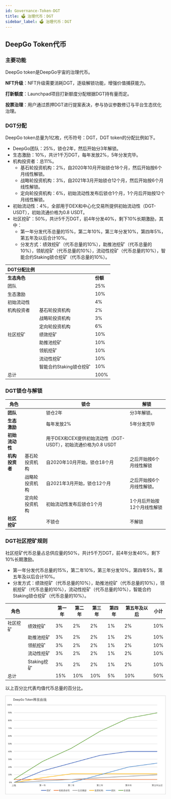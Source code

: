 ```yaml
---
id: Governance-Token-DGT
title: 🗳 治理代币：DGT
sidebar_label: 🗳 治理代币：DGT
---
```


## DeepGo Token代币
### 主要功能
DeepGo token是DeepGo宇宙的治理代币。

**NFT升级**：NFT升级需要消耗DGT，逐级解锁功能，增强价值捕获能力。

**打新额度**：Launchpad项目打新额度分配根据DGT持有量而定。

**投票治理**：⽤户通过质押DGT进⾏提案表决，参与协议参数修订与平台⽣态优化治理。
### DGT分配
DeepGo token总量为1亿枚，代币符号：DGT，DGT token的分配比例如下。
- DeepGo团队：25%，锁仓2年，然后开始分3年解锁。
- 生态激励：10%，共计1千万DGT，每年发放2%，5年分发完毕。
- 机构投资者：总11%。
   - 基石轮投资机构：2%，自2020年10月开始锁仓18个月，然后开始按6个月线性解锁。
   - 战略轮投资机构：3%，自2021年3月开始锁仓12个月，然后开始按6个月线性解锁。
   - 定向轮投资机构：6%，初始流动性发布后锁仓1个月，1个月后开始按12个月线性解锁。
- 初始流动性：4%，全部用于DEX和中心化交易所提供初始流动性（DGT-USDT），初始流通价格为0.8 USDT。
- 社区挖矿：50%，共计5千万DGT，前4年分发40%，剩下10%长期激励，其中：
   - 第一年分发代币总量的15%，第二年10%，第三年分发10%，第四年5%，第五年及以后合计10%。
   - 分发方式：绩效挖矿（代币总量的10%），助推池挖矿（代币总量的10%），领航挖矿（代币总量的10%），流动性挖矿（代币总量的10%），智能合约Staking锁仓挖矿（代币总量的10%）。

| **DGT分配比例** |  |  |
| --- | --- | --- |
| **生态角色** |  | **份额** |
| 团队 |  | 25% |
| 生态激励 |  | 10% |
| 初始流动性 |  | 4% |
| 机构投资者 | 基石轮投资机构 | 2% |
|  | 战略轮投资机构 | 3% |
|  | 定向轮投资机构 | 6% |
| 社区挖矿 | 绩效挖矿 | 10% |
|  | 助推池挖矿 | 10% |
|  | 领航挖矿 | 10% |
|  | 流动性挖矿 | 10% |
|  | 智能合约Staking锁仓挖矿 | 10% |
| 总计 |  | 100% |

### DGT锁仓与解锁
| **角色** |  | **锁仓** | **解锁** |
| --- | --- | --- | --- |
| **团队** |  | 锁仓2年 | 分3年解锁。 |
| **生态激励** |  | 每年发放2% | 5年分发完毕 |
| **初始流动性** |  | 用于DEX和CEX提供初始流动性（DGT-USDT），初始流通价格为0.8 USDT |  |
| **机构投资者** | 基石轮投资机构 | 自2020年10月开始，锁仓18个月 | 之后开始按6个月线性解锁 |
|  | 战略轮投资机构 | 自2021年3月开始，锁仓12个月 | 之后开始按6个月线性解锁。 |
|  | 定向轮投资机构 | 初始流动性发布后锁仓1个月 | 1个月后开始按12个月线性解锁 |
| **社区挖矿** |  | 不锁仓 | 不解锁 |

### DGT社区挖矿规则
社区挖矿代币总量占总供应量的50%，共计5千万DGT，前4年分发40%，剩下10%长期激励。

- 第一年分发代币总量的15%，第二年10%，第三年分发10%，第四年5%，第五年及以后合计10%。
- 分发方式：绩效挖矿（代币总量的10%），助推池挖矿（代币总量的10%），领航挖矿（代币总量的10%），流动性挖矿（代币总量的10%），智能合约Staking锁仓挖矿（代币总量的10%）。

| **角色** |  | **第一年** | **第二年** | **第三年** | **第四年** | **第五年及以后** | **小计** |
| --- | --- | --- | --- | --- | --- | --- | --- |
| 社区挖矿 | 绩效挖矿 | 3% | 2% | 2% | 1% | 2% | 10% |
|  | 助推池挖矿 | 3% | 2% | 2% | 1% | 2% | 10% |
|  | 领航挖矿 | 3% | 2% | 2% | 1% | 2% | 10% |
|  | 流动性挖矿 | 3% | 2% | 2% | 1% | 2% | 10% |
|  | Staking挖矿 | 3% | 2% | 2% | 1% | 2% | 10% |
| 总计 |  | 15% | 10% | 10% | 5% | 10% | 50% |

以上百分比代表均值代币总量的百分比。

![image.png](/img/token_curve.png)